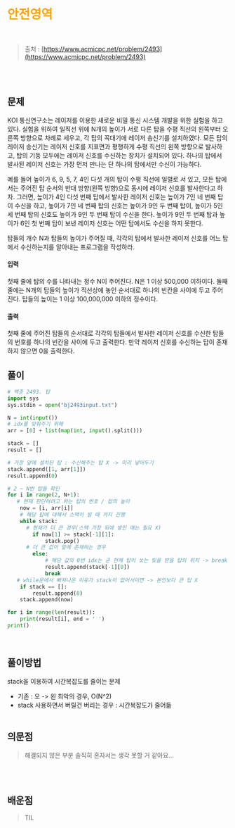 <br/><Br>

<span style = "color:orange">

# 안전영역
</span>
<br>

> 출처 : [https://www.acmicpc.net/problem/2493](https://www.acmicpc.net/problem/2493)


<br/><br>

## 문제
KOI 통신연구소는 레이저를 이용한 새로운 비밀 통신 시스템 개발을 위한 실험을 하고 있다. 실험을 위하여 일직선 위에 N개의 높이가 서로 다른 탑을 수평 직선의 왼쪽부터 오른쪽 방향으로 차례로 세우고, 각 탑의 꼭대기에 레이저 송신기를 설치하였다. 모든 탑의 레이저 송신기는 레이저 신호를 지표면과 평행하게 수평 직선의 왼쪽 방향으로 발사하고, 탑의 기둥 모두에는 레이저 신호를 수신하는 장치가 설치되어 있다. 하나의 탑에서 발사된 레이저 신호는 가장 먼저 만나는 단 하나의 탑에서만 수신이 가능하다. 

예를 들어 높이가 6, 9, 5, 7, 4인 다섯 개의 탑이 수평 직선에 일렬로 서 있고, 모든 탑에서는 주어진 탑 순서의 반대 방향(왼쪽 방향)으로 동시에 레이저 신호를 발사한다고 하자. 그러면, 높이가 4인 다섯 번째 탑에서 발사한 레이저 신호는 높이가 7인 네 번째 탑이 수신을 하고, 높이가 7인 네 번째 탑의 신호는 높이가 9인 두 번째 탑이, 높이가 5인 세 번째 탑의 신호도 높이가 9인 두 번째 탑이 수신을 한다. 높이가 9인 두 번째 탑과 높이가 6인 첫 번째 탑이 보낸 레이저 신호는 어떤 탑에서도 수신을 하지 못한다.

탑들의 개수 N과 탑들의 높이가 주어질 때, 각각의 탑에서 발사한 레이저 신호를 어느 탑에서 수신하는지를 알아내는 프로그램을 작성하라. 

#### 입력
첫째 줄에 탑의 수를 나타내는 정수 N이 주어진다. N은 1 이상 500,000 이하이다. 둘째 줄에는 N개의 탑들의 높이가 직선상에 놓인 순서대로 하나의 빈칸을 사이에 두고 주어진다. 탑들의 높이는 1 이상 100,000,000 이하의 정수이다.
#### 출력
첫째 줄에 주어진 탑들의 순서대로 각각의 탑들에서 발사한 레이저 신호를 수신한 탑들의 번호를 하나의 빈칸을 사이에 두고 출력한다. 만약 레이저 신호를 수신하는 탑이 존재하지 않으면 0을 출력한다.
## 풀이

```python
# 백준 2493. 탑
import sys
sys.stdin = open("bj2493input.txt")

N = int(input())
# idx를 맞춰주기 위해
arr = [0] + list(map(int, input().split()))

stack = []
result = []

# 가장 앞에 설치된 탑 : 수신해주는 탑 X -> 미리 넣어두기
stack.append([1, arr[1]])
result.append(0)

# 2 ~ N번 탑들 확인
for i in range(2, N+1):
   # 현재 판단하려고 하는 탑의 번호 / 탑의 높이
    now = [i, arr[i]]
    # 해당 탑에 대해서 스택이 빌 때 까지 진행
    while stack:
      # 현재가 더 큰 경우(스택 가장 뒤에 쌓인 애는 필요 X)
        if now[1] >= stack[-1][1]:
            stack.pop()
      # 더 큰 값이 앞에 존재하는 경우
        else:
            # 해당 값의 0번 idx는 곧 현재 탑이 쏘는 빛을 받을 탑의 위치 -> break
            result.append(stack[-1][0])
            break
   # while문에서 빠져나온 이유가 stack이 없어서이면 -> 본인보다 큰 탑 X
    if stack == []:
        result.append(0)
    stack.append(now)

for i in range(len(result)):
    print(result[i], end = ' ')
print()
```
<br>

## 풀이방법
stack을 이용하여 시간복잡도를 줄이는 문제
- 기존 : 오 -> 왼 최악의 경우, O(N^2)
- stack 사용하면서 버릴건 버리는 경우 : 시간복잡도가 줄어듦
<br/><br>

## 의문점
> 해결되지 않은 부분
솔직히 혼자서는 생각 못할 거 같아요...

<br/><br>


## 배운점
> TIL

